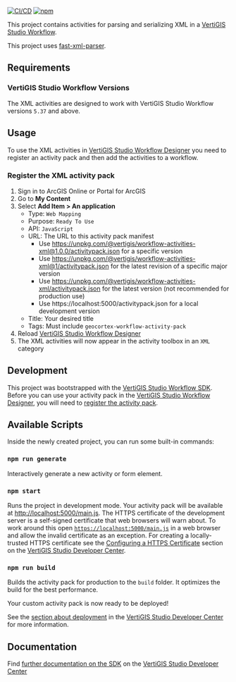 [![CI/CD](https://github.com/vertigis/workflow-activities-xml/workflows/CI/CD/badge.svg)](https://github.com/vertigis/workflow-activities-xml/actions)
[![npm](https://img.shields.io/npm/v/@vertigis/workflow-activities-xml)](https://www.npmjs.com/package/@vertigis/workflow-activities-xml)

This project contains activities for parsing and serializing XML in a [VertiGIS Studio Workflow](https://vertigisstudio.com/products/vertigis-studio-workflow/).

This project uses [fast-xml-parser](https://www.npmjs.com/package/fast-xml-parser). 

## Requirements

### VertiGIS Studio Workflow Versions

The XML activities are designed to work with VertiGIS Studio Workflow versions `5.37` and above.

## Usage
To use the XML activities in [VertiGIS Studio Workflow Designer](https://apps.vertigisstudio.com/workflow/designer/) you need to register an activity pack and then add the activities to a workflow.

### Register the XML activity pack

1. Sign in to ArcGIS Online or Portal for ArcGIS
1. Go to **My Content**
1. Select **Add Item > An application**
    - Type: `Web Mapping`
    - Purpose: `Ready To Use`
    - API: `JavaScript`
    - URL: The URL to this activity pack manifest
        - Use https://unpkg.com/@vertigis/workflow-activities-xml@1.0.0/activitypack.json for a specific version
        - Use https://unpkg.com/@vertigis/workflow-activities-xml@1/activitypack.json for the latest revision of a specific major version
        - Use https://unpkg.com/@vertigis/workflow-activities-xml/activitypack.json for the latest version (not recommended for production use)
        - Use https://localhost:5000/activitypack.json for a local development version
    - Title: Your desired title
    - Tags: Must include `geocortex-workflow-activity-pack`
1. Reload [VertiGIS Studio Workflow Designer](https://apps.vertigisstudio.com/workflow/designer/)
1. The XML activities will now appear in the activity toolbox in an `XML` category

## Development

This project was bootstrapped with the [VertiGIS Studio Workflow SDK](https://github.com/geocortex/vertigis-workflow-sdk). Before you can use your activity pack in the [VertiGIS Studio Workflow Designer](https://apps.vertigisstudio.com/workflow/designer/), you will need to [register the activity pack](https://developers.vertigisstudio.com/docs/workflow/sdk-web-overview#register-the-activity-pack).

## Available Scripts

Inside the newly created project, you can run some built-in commands:

### `npm run generate`

Interactively generate a new activity or form element.

### `npm start`

Runs the project in development mode. Your activity pack will be available at [http://localhost:5000/main.js](http://localhost:5000/main.js). The HTTPS certificate of the development server is a self-signed certificate that web browsers will warn about. To work around this open [`https://localhost:5000/main.js`](https://localhost:5000/main.js) in a web browser and allow the invalid certificate as an exception. For creating a locally-trusted HTTPS certificate see the [Configuring a HTTPS Certificate](https://developers.vertigisstudio.com/docs/workflow/sdk-web-overview/#configuring-a-https-certificate) section on the [VertiGIS Studio Developer Center](https://developers.vertigisstudio.com/docs/workflow/overview/).

### `npm run build`

Builds the activity pack for production to the `build` folder. It optimizes the build for the best performance.

Your custom activity pack is now ready to be deployed!

See the [section about deployment](https://developers.vertigisstudio.com/docs/workflow/sdk-web-overview/#deployment) in the [VertiGIS Studio Developer Center](https://developers.vertigisstudio.com/docs/workflow/overview/) for more information.

## Documentation

Find [further documentation on the SDK](https://developers.vertigisstudio.com/docs/workflow/sdk-web-overview/) on the [VertiGIS Studio Developer Center](https://developers.vertigisstudio.com/docs/workflow/overview/)
